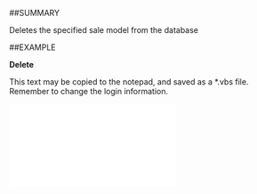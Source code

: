 

##SUMMARY

Deletes the specified sale model from the database


##EXAMPLE

**Delete**

This text may be copied to the notepad, and saved as a *.vbs file. Remember to change the login information.

![](../../Examples/vbs/SOSale.Delete.vbs.txt)





